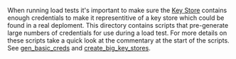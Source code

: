 When running load tests it's important to make sure the
[Key Store](../../yar/key_store)
contains enough credentials to make it representitive of a key
store which could be found in a real deploment. This directory
contains scripts that pre-generate large numbers of credentials
for use during a load test. For more details on these scripts
take a quick look at the commentary at the start of the scripts.
See [gen_basic_creds](gen_basic_creds)
and [create_big_key_stores](create_big_key_stores).
